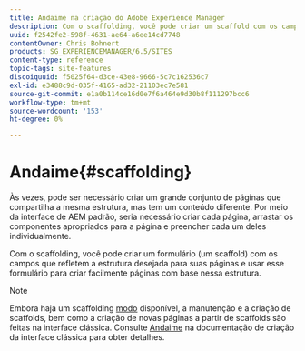 ```yaml
---
title: Andaime na criação do Adobe Experience Manager
description: Com o scaffolding, você pode criar um scaffold com os campos que refletem a estrutura desejada para suas páginas e usar este formulário para criar páginas com base nessa estrutura.
uuid: f2542fe2-598f-4631-ae64-a6ee14cd7748
contentOwner: Chris Bohnert
products: SG_EXPERIENCEMANAGER/6.5/SITES
content-type: reference
topic-tags: site-features
discoiquuid: f5025f64-d3ce-43e8-9666-5c7c162536c7
exl-id: e3488c9d-035f-4165-ad32-21103ec7e581
source-git-commit: e1a0b114ce16d0e7f6a464e9d30b8f111297bcc6
workflow-type: tm+mt
source-wordcount: '153'
ht-degree: 0%

---
```


# Andaime{#scaffolding}

Às vezes, pode ser necessário criar um grande conjunto de páginas que compartilha a mesma estrutura, mas tem um conteúdo diferente. Por meio da interface de AEM padrão, seria necessário criar cada página, arrastar os componentes apropriados para a página e preencher cada um deles individualmente.

Com o scaffolding, você pode criar um formulário (um scaffold) com os campos que refletem a estrutura desejada para suas páginas e usar esse formulário para criar facilmente páginas com base nessa estrutura.

>[!NOTE]
>
>Embora haja um scaffolding [modo](/help/sites-authoring/author-environment-tools.md#page-modes) disponível, a manutenção e a criação de scaffolds, bem como a criação de novas páginas a partir de scaffolds são feitas na interface clássica. Consulte [Andaime](/help/sites-classic-ui-authoring/classic-feature-scaffolding.md) na documentação de criação da interface clássica para obter detalhes.
